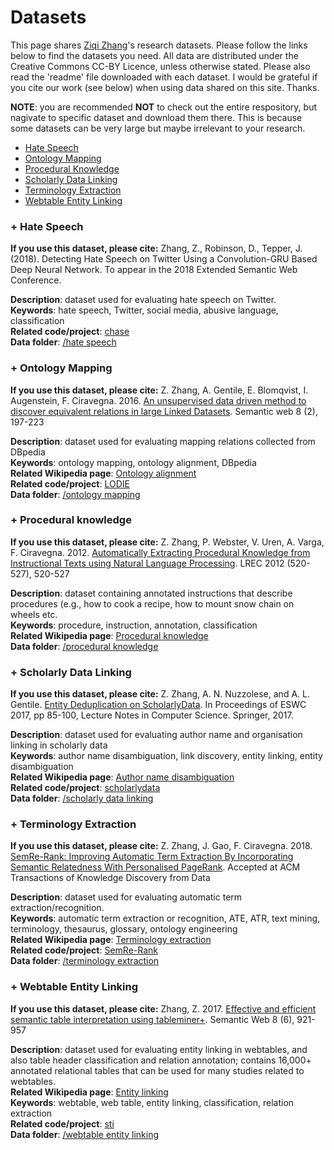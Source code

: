 # Datasets 

This page shares [Ziqi Zhang]'s research datasets. Please follow the links below to find the datasets you need. All data are distributed under the Creative Commons CC-BY Licence, unless otherwise stated. Please also read the 'readme' file downloaded with each dataset. I would be grateful if you cite our work (see below) when using data shared on this site. Thanks.

**NOTE**: you are recommended **NOT** to check out the entire respository, but nagivate to specific dataset and download them there. This is because some datasets can be very large but maybe irrelevant to your research.

  * [Hate Speech](#hate)
  * [Ontology Mapping](#ontomap)
  * [Procedural Knowledge](#procknow)
  * [Scholarly Data Linking](#scholarlydata)
  * [Terminology Extraction](#ate)
  * [Webtable Entity Linking](#webtable)

### <a name="hate">+ Hate Speech</a>
**If you use this dataset, please cite:** Zhang, Z., Robinson, D., Tepper, J. (2018). Detecting Hate Speech on Twitter Using a Convolution-GRU Based Deep Neural Network. To appear in the 2018 Extended Semantic Web Conference.

**Description**: dataset used for evaluating hate speech on Twitter. <br/>
**Keywords**: hate speech, Twitter, social media, abusive language, classification <br/>
**Related code/project**: [chase] <br/>
**Data folder**: [/hate speech]

### <a name="ontomap">+ Ontology Mapping</a>
**If you use this dataset, please cite:** Z. Zhang, A. Gentile, E. Blomqvist, I. Augenstein, F. Ciravegna. 2016. [An unsupervised data driven method to discover equivalent relations in large Linked Datasets]. Semantic web 8 (2), 197-223

**Description**: dataset used for evaluating mapping relations collected from DBpedia <br/>
**Keywords**: ontology mapping, ontology alignment, DBpedia <br/>
**Related Wikipedia page**: [Ontology alignment] <br/>
**Related code/project**: [LODIE] <br/>
**Data folder**: [/ontology mapping]

### <a name="ontomap">+ Procedural knowledge</a>
**If you use this dataset, please cite:** Z. Zhang, P. Webster, V. Uren, A. Varga, F. Ciravegna. 2012. [Automatically Extracting Procedural Knowledge from Instructional Texts using Natural Language Processing]. LREC 2012 (520-527), 520-527

**Description**: dataset containing annotated instructions that describe procedures (e.g., how to cook a recipe, how to mount snow chain on wheels etc. <br/>
**Keywords**: procedure, instruction, annotation, classification<br/>
**Related Wikipedia page**: [Procedural knowledge] <br/>
**Data folder**: [/procedural knowledge]

### <a name="scholarlydata">+ Scholarly Data Linking</a>
**If you use this dataset, please cite:** Z. Zhang, A. N. Nuzzolese, and A. L. Gentile. [Entity Deduplication on ScholarlyData]. In Proceedings of ESWC 2017, pp 85-100, Lecture Notes in Computer Science. Springer, 2017.

**Description**: dataset used for evaluating author name and organisation linking in scholarly data <br/>
**Keywords**: author name disambiguation, link discovery, entity linking, entity disambiguation <br/>
**Related Wikipedia page**: [Author name disambiguation] <br/>
**Related code/project**: [scholarlydata] <br/>
**Data folder**: [/scholarly data linking]



### <a name="ate">+ Terminology Extraction</a>
**If you use this dataset, please cite:** Z. Zhang, J. Gao, F. Ciravegna. 2018. [SemRe-Rank: Improving Automatic Term Extraction By Incorporating Semantic Relatedness With Personalised PageRank]. Accepted at ACM Transactions of Knowledge Discovery from Data

**Description**: dataset used for evaluating automatic term extraction/recognition. <br/>
**Keywords**: automatic term extraction or recognition, ATE, ATR, text mining, terminology, thesaurus, glossary, ontology engineering <br/>
**Related Wikipedia page**: [Terminology extraction] <br/>
**Related code/project**: [SemRe-Rank] <br/>
**Data folder**: [/terminology extraction]


### <a name="webtable">+ Webtable Entity Linking</a>
**If you use this dataset, please cite:** Zhang, Z. 2017. [Effective and efficient semantic table interpretation using tableminer+]. Semantic Web 8 (6), 921-957

**Description**: dataset used for evaluating entity linking in webtables, and also table header classification and relation annotation; contains 16,000+ annotated relational tables that can be used for many studies related to webtables. <br/>
**Related Wikipedia page**: [Entity linking] <br/>
**Keywords**: webtable, web table, entity linking, classification, relation extraction<br/>
**Related code/project**: [sti] <br/>
**Data folder**: [/webtable entity linking]


[Ziqi Zhang]: <https://ziqizhang.github.io/>
[SemRe-Rank: Improving Automatic Term Extraction By Incorporating Semantic Relatedness With Personalised PageRank]: <https://arxiv.org/abs/1711.03373>
[Terminology Extraction]: <https://en.wikipedia.org/wiki/Terminology_extraction>
[chase]: <https://github.com/ziqizhang/chase>
[SemRe-Rank]: <https://github.com/ziqizhang/semrerank>
[/hate speech]: <https://github.com/ziqizhang/data/tree/master/hate%20speech>
[/terminology extraction]:  <https://github.com/ziqizhang/data/tree/master/terminology%20extraction>
[LODIE]: <http://gow.epsrc.ac.uk/NGBOViewGrant.aspx?GrantRef=EP/J019488/1>
[/ontology mapping]: <https://github.com/ziqizhang/data/tree/master/ontology%20mapping>
[An unsupervised data driven method to discover equivalent relations in large Linked Datasets]: <https://content.iospress.com/download/semantic-web/sw193?id=semantic-web%2Fsw193>
[Ontology alignment]: <https://en.wikipedia.org/wiki/Ontology_alignment>
[Entity Deduplication on ScholarlyData]: <http://www.scholarlydata.org/papers/eswc2017/dataCleaning.html>
[Author name disambiguation]: <https://en.wikipedia.org/wiki/Author_Name_Disambiguation>
[scholarlydata]: <http://www.scholarlydata.org/>
[/scholarly data linking]: <https://github.com/ziqizhang/data/tree/master/scholarly%20data%20linking>
[sti]: <https://github.com/ziqizhang/sti>
[/webtable entity linking]: <https://github.com/ziqizhang/data/tree/master/webtable%20entity%20linking>
[Effective and efficient semantic table interpretation using tableminer+]: <http://www.semantic-web-journal.net/content/effective-and-efficient-semantic-table-interpretation-using-tableminer-0>
[Entity linking]: <https://en.wikipedia.org/wiki/Entity_linking>
[Procedural knowledge]: <https://en.wikipedia.org/wiki/Procedural_knowledge>
[/procedural knowledge]: <https://github.com/ziqizhang/data/tree/master/procedural%20knowledge>
[Automatically Extracting Procedural Knowledge from Instructional Texts using Natural Language Processing]: <http://lrec.elra.info/proceedings/lrec2012/pdf/244_Paper.pdf>
